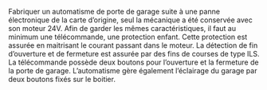 Fabriquer un automatisme de porte de garage suite à une panne électronique de la carte d’origine, seul la mécanique a été conservée avec son moteur 24V.
Afin de garder les mêmes caractéristiques, il faut au minimum une télécommande, une protection enfant. Cette protection est assurée en maitrisant le courant passant dans le moteur.
La détection de fin d’ouverture et de fermeture est assurée par des fins de courses de type ILS.
La télécommande possède deux boutons pour l’ouverture et la fermeture de la porte de garage.
L’automatisme gère également l’éclairage du garage par deux boutons fixés sur le boitier.
